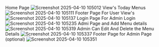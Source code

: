 Home Page
![Screenshot 2025-04-10 105012](https://github.com/user-attachments/assets/8828de09-3b00-49a6-93fe-92741d6a9f69)
View's Today Menus
![Screenshot 2025-04-10 105111](https://github.com/user-attachments/assets/ca2ca2bb-555e-4bc4-ad53-d3548c3376b3)
Footer Page For User View's
![Screenshot 2025-04-10 105137](https://github.com/user-attachments/assets/73fe4a4c-8056-41f8-a463-fe9247012628)
Login Page For Admin Login 
![Screenshot 2025-04-10 105235](https://github.com/user-attachments/assets/6e42aa66-07ca-40b4-a8a2-c194b5c39e3b)
Admi Page and Add Menu details
![Screenshot 2025-04-10 105319](https://github.com/user-attachments/assets/20788d5b-7278-43ad-bda0-90a646d5bf14)
Admin Can Edit And Delete the Menu Details
![Screenshot 2025-04-10 105337](https://github.com/user-attachments/assets/18b59be1-0f80-4e03-89fb-9ec9cd729f6e)
Footer Page for Admin Page (optional)
![Screenshot 2025-04-10 105351](https://github.com/user-attachments/assets/4eae6512-2663-43bc-9ba7-820639a28b42)
